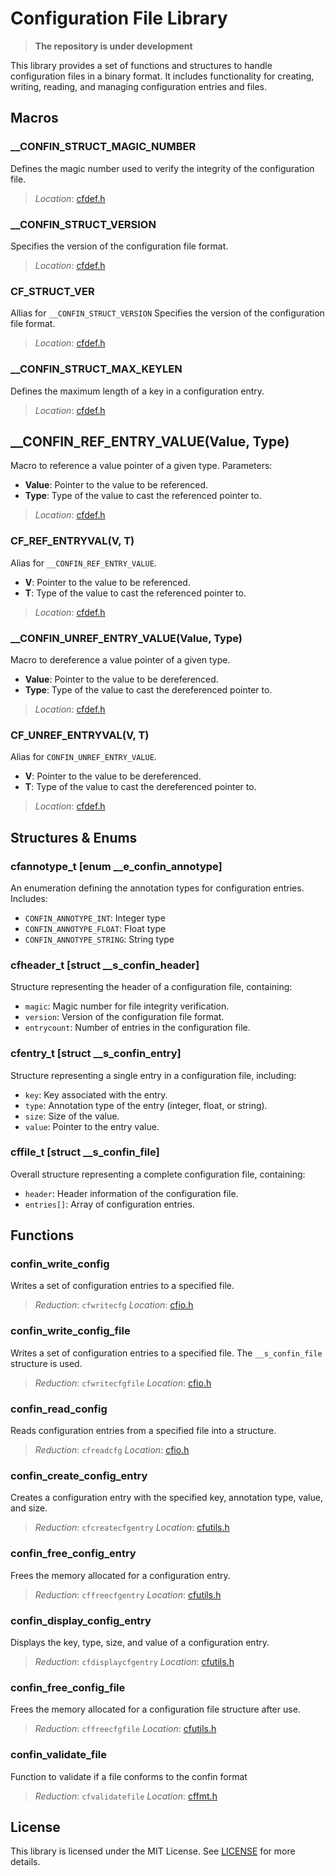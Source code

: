# Configuration File Library

> **The repository is under development**

This library provides a set of functions and structures to handle configuration files in a binary format. It includes functionality for creating, writing, reading, and managing configuration entries and files.

## Macros

### __CONFIN_STRUCT_MAGIC_NUMBER
Defines the magic number used to verify the integrity of the configuration file.
> *Location*: [cfdef.h](./confin/cfdef.h)

### __CONFIN_STRUCT_VERSION
Specifies the version of the configuration file format.
> *Location*: [cfdef.h](./confin/cfdef.h)

### CF_STRUCT_VER
Allias for `__CONFIN_STRUCT_VERSION`
Specifies the version of the configuration file format.
> *Location*: [cfdef.h](./confin/cfdef.h)

### __CONFIN_STRUCT_MAX_KEYLEN
Defines the maximum length of a key in a configuration entry.
> *Location*: [cfdef.h](./confin/cfdef.h)

## __CONFIN_REF_ENTRY_VALUE(Value, Type)
Macro to reference a value pointer of a given type.
Parameters:
- **Value**: Pointer to the value to be referenced.
- **Type**: Type of the value to cast the referenced pointer to.
> *Location*: [cfdef.h](./confin/cfdef.h)

### CF_REF_ENTRYVAL(V, T)
Alias for `__CONFIN_REF_ENTRY_VALUE`.
- **V**: Pointer to the value to be referenced.
- **T**: Type of the value to cast the referenced pointer to.
> *Location*: [cfdef.h](./confin/cfdef.h)

### __CONFIN_UNREF_ENTRY_VALUE(Value, Type)
Macro to dereference a value pointer of a given type.
- **Value**: Pointer to the value to be dereferenced.
- **Type**: Type of the value to cast the dereferenced pointer to.
> *Location*: [cfdef.h](./confin/cfdef.h)

### CF_UNREF_ENTRYVAL(V, T)
Alias for `CONFIN_UNREF_ENTRY_VALUE`.
- **V**: Pointer to the value to be dereferenced.
- **T**: Type of the value to cast the dereferenced pointer to.
> *Location*: [cfdef.h](./confin/cfdef.h)

## Structures & Enums

### cfannotype_t [enum __e_confin_annotype]
An enumeration defining the annotation types for configuration entries. Includes:
- `CONFIN_ANNOTYPE_INT`: Integer type
- `CONFIN_ANNOTYPE_FLOAT`: Float type
- `CONFIN_ANNOTYPE_STRING`: String type

### cfheader_t [struct __s_confin_header]
Structure representing the header of a configuration file, containing:
- `magic`: Magic number for file integrity verification.
- `version`: Version of the configuration file format.
- `entrycount`: Number of entries in the configuration file.

### cfentry_t [struct __s_confin_entry]
Structure representing a single entry in a configuration file, including:
- `key`: Key associated with the entry.
- `type`: Annotation type of the entry (integer, float, or string).
- `size`: Size of the value.
- `value`: Pointer to the entry value.

### cffile_t [struct __s_confin_file]
Overall structure representing a complete configuration file, containing:
- `header`: Header information of the configuration file.
- `entries[]`: Array of configuration entries.

## Functions

### confin_write_config
Writes a set of configuration entries to a specified file.
> *Reduction*: `cfwritecfg`
> *Location*: [cfio.h](./confin/cfio.h)

### confin_write_config_file
Writes a set of configuration entries to a specified file.
The `__s_confin_file` structure is used.
> *Reduction*: `cfwritecfgfile`
> *Location*: [cfio.h](./confin/cfio.h)

### confin_read_config
Reads configuration entries from a specified file into a structure.
> *Reduction*: `cfreadcfg`
> *Location*: [cfio.h](./confin/cfio.h)

### confin_create_config_entry
Creates a configuration entry with the specified key, annotation type, value, and size.
> *Reduction*: `cfcreatecfgentry`
> *Location*: [cfutils.h](./confin/cfutils.h)

### confin_free_config_entry
Frees the memory allocated for a configuration entry.
> *Reduction*: `cffreecfgentry`
> *Location*: [cfutils.h](./confin/cfutils.h)

### confin_display_config_entry
Displays the key, type, size, and value of a configuration entry.
> *Reduction*: `cfdisplaycfgentry`
> *Location*: [cfutils.h](./confin/cfutils.h)

### confin_free_config_file
Frees the memory allocated for a configuration file structure after use.
> *Reduction*: `cffreecfgfile`
> *Location*: [cfutils.h](./confin/cfutils.h)

### confin_validate_file
Function to validate if a file conforms to the confin format
> *Reduction*: `cfvalidatefile`
> *Location*: [cffmt.h](./confin/cffmt.h)

## License
This library is licensed under the MIT License. See [LICENSE](./LICENSE) for more details.
